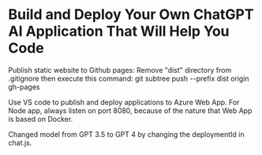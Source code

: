 # Build and Deploy Your Own ChatGPT AI Application That Will Help You Code
Publish static website to Github pages:
Remove "dist" directory from .gitignore then execute this command:
git subtree push --prefix dist origin gh-pages

Use VS code to publish and deploy applications to Azure Web App. For Node app, always listen on port 8080, because of the nature that Web App is based on Docker.

Changed model from GPT 3.5 to GPT 4 by changing the deploymentId in chat.js.